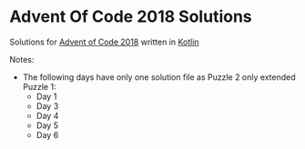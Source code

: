 # Advent Of Code 2018 Solutions

Solutions for [Advent of Code 2018](https://adventofcode.com/2018/) written in [Kotlin](https://kotlinlang.org/)

Notes:
* The following days have only one solution file as Puzzle 2 only extended Puzzle 1:
    * Day 1
    * Day 3
    * Day 4
    * Day 5
    * Day 6
